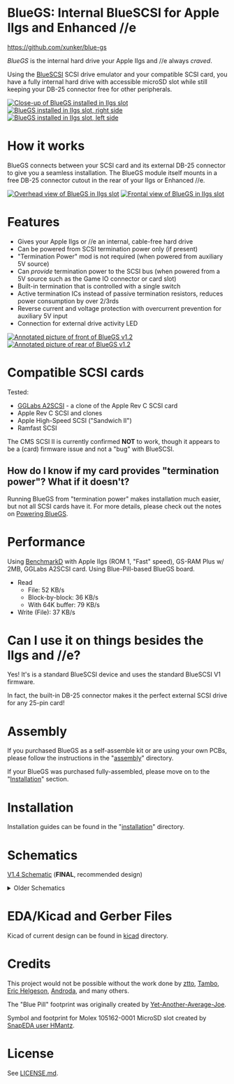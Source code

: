 # BlueGS: Internal BlueSCSI for Apple IIgs and Enhanced //e

https://github.com/xunker/blue-gs

*BlueGS* is the internal hard drive your Apple IIgs and //e always *craved*.

Using the [BlueSCSI](https://github.com/erichelgeson/BlueSCSI) SCSI drive emulator and your compatible SCSI card, you have a fully internal hard drive with accessible microSD slot while still keeping your DB-25 connector free for other peripherals.

[![Close-up of BlueGS installed in IIgs slot](images/bluegs_v1.2_rear_installed_cropped_thumb.jpg)](images/bluegs_v1.2_rear_installed_cropped.jpg)
[![BlueGS installed in IIgs slot, right side](images/bluegs_v1.2_rear_installed_right_thumb.jpg)](images/bluegs_v1.2_rear_installed_right.jpg)
[![BlueGS installed in IIgs slot, left side](images/bluegs_v1.2_rear_installed_left_thumb.jpg)](images/bluegs_v1.2_rear_installed_left.jpg)

# How it works

BlueGS connects between your SCSI card and its external DB-25 connector to give you a seamless installation. The BlueGS module itself mounts in a free DB-25 connector cutout in the rear of your IIgs or Enhanced //e.

[![Overhead view of BlueGS in IIgs slot](images/bluegs_v1.2_installed_overhead_thumb.jpg)](images/bluegs_v1.2_installed_overhead.jpg)
[![Frontal view of BlueGS in IIgs slot](images/bluegs_v1.2_installed_front_thumb.jpg)](images/bluegs_v1.2_installed_front.jpg)

# Features

* Gives your Apple IIgs or //e an internal, cable-free hard drive
* Can be powered from SCSI termination power only (if present)
* "Termination Power" mod is not required (when powered from auxiliary 5V source)
* Can *provide* termination power to the SCSI bus (when powered from a 5V source such as the Game IO connector or card slot)
* Built-in termination that is controlled with a single switch
* Active termination ICs instead of passive termination resistors, reduces power consumption by over 2/3rds
* Reverse current and voltage protection with overcurrent prevention for auxiliary 5V input
* Connection for external drive activity LED

[![Annotated picture of front of BlueGS v1.2](images/bluegs-bp-v1.4_board_front_annotated_thumb.jpg)](images/bluegs-bp-v1.4_board_front_annotated.jpg)
[![Annotated picture of rear of BlueGS v1.2](images/bluegs-bp-v1.4_board_rear_annotated_thumb.jpg)](images/bluegs-bp-v1.4_board_rear_annotated.jpg)

# Compatible SCSI cards

Tested:
* [GGLabs A2SCSI](https://gglabs.us/node/2071) - a clone of the Apple Rev C SCSI card
* Apple Rev C SCSI and clones
* Apple High-Speed SCSI ("Sandwich II")
* Ramfast SCSI

The CMS SCSI II is currently confirmed **NOT** to work, though it appears to be a (card) firmware issue and not a "bug" with BlueSCSI.

## How do I know if my card provides "termination power"? What if it doesn't?

Running BlueGS from "termination power" makes installation much easier, but not all SCSI cards have it. For more details, please check out the notes on [Powering BlueGS](POWERING_BLUE-GS.md).

# Performance

Using [BenchmarkD](https://www.brutaldeluxe.fr/products/apple2gs/benchmarked.html) with Apple IIgs (ROM 1, "Fast" speed), GS-RAM Plus w/ 2MB, GGLabs A2SCSI card. Using Blue-Pill-based BlueGS board.

* Read
  * File: 52 KB/s
  * Block-by-block: 36 KB/s
  * With 64K buffer: 79 KB/s
* Write (File): 37 KB/s

# Can I use it on things besides the IIgs and //e?

Yes! It's is a standard BlueSCSI device and uses the standard BlueSCSI V1 firmware.

In fact, the built-in DB-25 connector makes it the perfect external SCSI drive for any 25-pin card!

# Assembly

If you purchased BlueGS as a self-assemble kit or are using your own PCBs, please follow the instructions in the "[assembly](assembly/)" directory.

If your BlueGS was purchased fully-assembled, please move on to the "[Installation](installation/)" section.
# Installation

Installation guides can be found in the "[installation](installation/)" directory.
# Schematics

[V1.4 Schematic](schematics/schematic_v1.4.pdf) (**FINAL**, recommended design)

<details>
  <summary>Older Schematics</summary>

[V1.3 Schematic](schematics/schematic_v1.3.pdf)

[V1.2 Schematic](schematics/schematic_v1.2.pdf)

[V1.1 Schematic](schematics/schematic_v1.1.pdf)

</details>

# EDA/Kicad and Gerber Files

Kicad of current design can be found in [kicad](kicad/) directory.

# Credits

This project would not be possible without the work done by [ztto](https://github.com/ztto/ArdSCSino-stm32), [Tambo](https://twitter.com/h_koma2), [Eric Helgeson](https://github.com/erichelgeson/BlueSCSI), [Androda](https://androda.work/), and many others.

The "Blue Pill" footprint was originally created by [Yet-Another-Average-Joe](https://github.com/yet-another-average-joe/Kicad-STM32).

Symbol and footprint for Molex 105162-0001 MicroSD slot created by [SnapEDA user HMantz](https://www.snapeda.com/parts/105162-0001/Molex/view-part/).

# License

See [LICENSE.md](LICENSE.md).

